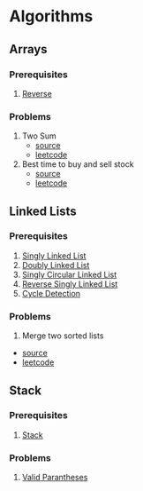# Algorithms

## Arrays

### Prerequisites
1. [Reverse](Arrays/reverse.js)

### Problems
1. Two Sum 
   - [source](Arrays/two-sum.js)
   - [leetcode](https://leetcode.com/problems/two-sum/description/)
2. Best time to buy and sell stock
   - [source](Arrays/best-time-stock.js)
   - [leetcode](https://leetcode.com/problems/two-sum/)



## Linked Lists

### Prerequisites
1. [Singly Linked List](Linked-List/singly-linked-list.js)
2. [Doubly Linked List](Linked-List/doubly-linked-list.js)
3. [Singly Circular Linked List]()
4. [Reverse Singly Linked List]()
5. [Cycle Detection]()

### Problems
1. Merge two sorted lists
  - [source]()
  - [leetcode]()



## Stack
### Prerequisites
1. [Stack]()

### Problems
1. [Valid Parantheses]()



